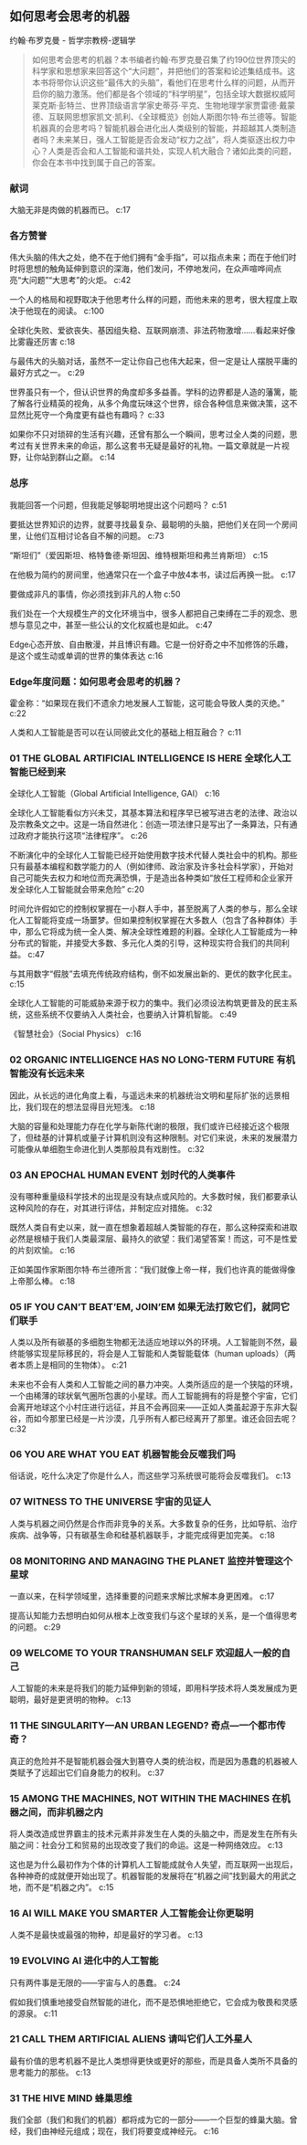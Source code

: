 ## 如何思考会思考的机器

约翰·布罗克曼  -  哲学宗教榜-逻辑学

> 如何思考会思考的机器？本书编者约翰·布罗克曼召集了约190位世界顶尖的科学家和思想家来回答这个“大问题”，并把他们的答案和论述集结成书。这本书将带你认识这些“最伟大的头脑”，看他们在思考什么样的问题，从而开启你的脑力激荡。他们都是各个领域的“科学明星”，包括全球大数据权威阿莱克斯·彭特兰、世界顶级语言学家史蒂芬·平克、生物地理学家贾雷德·戴蒙德、互联网思想家凯文·凯利、《全球概览》创始人斯图尔特·布兰德等。智能机器真的会思考吗？智能机器会进化出人类级别的智能，并超越其人类制造者吗？未来某日，强人工智能是否会发动“权力之战”，将人类驱逐出权力中心？人类是否会和人工智能和谐共处，实现人机大融合？诸如此类的问题，你会在本书中找到属于自己的答案。


### 献词

大脑无非是肉做的机器而已。 c:17

### 各方赞誉

伟大头脑的伟大之处，绝不在于他们拥有“金手指”，可以指点未来；而在于他们时时将思想的触角延伸到意识的深海，他们发问，不停地发问，在众声喧哗间点亮“大问题”“大思考”的火炬。 c:42

一个人的格局和视野取决于他思考什么样的问题，而他未来的思考，很大程度上取决于他现在的阅读。 c:100

全球化失败、爱欲丧失、基因组失稳、互联网崩溃、非法药物激增……看起来好像比雾霾还厉害 c:18

与最伟大的头脑对话，虽然不一定让你自己也伟大起来，但一定是让人摆脱平庸的最好方式之一。 c:29

世界虽只有一个，但认识世界的角度却多多益善。学科的边界都是人造的藩篱，能了解各行业精英的视角，从多个角度玩味这个世界，综合各种信息来做决策，这不显然比死守一个角度更有益也有趣吗？ c:33

如果你不只对琐碎的生活有兴趣，还曾有那么一个瞬间，思考过全人类的问题，思考过有关世界未来的命运，那么这套书无疑是最好的礼物。一篇文章就是一片视野，让你站到群山之巅。 c:14

### 总序

我能回答一个问题，但我能足够聪明地提出这个问题吗？ c:51

要抵达世界知识的边界，就要寻找最复杂、最聪明的头脑，把他们关在同一个房间里，让他们互相讨论各自不解的问题。 c:73

“斯坦们”（爱因斯坦、格特鲁德·斯坦因、维特根斯坦和弗兰肯斯坦） c:15

在他极为简约的房间里，他通常只在一个盒子中放4本书，读过后再换一批。 c:17

要做成非凡的事情，你必须找到非凡的人物 c:50

我们处在一个大规模生产的文化环境当中，很多人都把自己束缚在二手的观念、思想与意见之中，甚至一些公认的文化权威也是如此。 c:47

Edge心态开放、自由散漫，并且博识有趣。它是一份好奇之中不加修饰的乐趣，是这个或生动或单调的世界的集体表达 c:16

### Edge年度问题：如何思考会思考的机器？

霍金称：“如果现在我们不遗余力地发展人工智能，这可能会导致人类的灭绝。” c:22

人类和人工智能是否可以在认同彼此文化的基础上相互融合？ c:11

### 01 THE GLOBAL ARTIFICIAL INTELLIGENCE IS HERE 全球化人工智能已经到来

全球化人工智能（Global Artificial Intelligence, GAI） c:16

全球化人工智能看似方兴未艾，其基本算法和程序早已被写进古老的法律、政治以及宗教条文之中。这是一场自然进化：创造一项法律只是写出了一条算法，只有通过政府才能执行这项“法律程序”。 c:26

不断演化中的全球化人工智能已经开始使用数字技术代替人类社会中的机构。那些只有最基本编程和数学能力的人（例如律师、政治家及许多社会科学家），开始对自己可能失去权力和地位而充满恐惧，于是造出各种类如“放任工程师和企业家开发全球化人工智能就会带来危险” c:20

时间允许假如它的控制权掌握在一小群人手中，甚至脱离了人类的参与，那么全球化人工智能将变成一场噩梦。但如果控制权掌握在大多数人（包含了各种群体）手中，那么它将成为统一全人类、解决全球性难题的利器。全球化人工智能成为一种分布式的智能，并接受大多数、多元化人类的引导，这种现实符合我们的共同利益。 c:47

与其用数字“假肢”去填充传统政府结构，倒不如发展出新的、更优的数字化民主。 c:15

全球化人工智能的可能威胁来源于权力的集中。我们必须设法构筑更普及的民主系统，这些系统不仅要纳入人类社会，也要纳入计算机智能。 c:49

《智慧社会》（Social Physics） c:16

### 02 ORGANIC INTELLIGENCE HAS NO LONG-TERM FUTURE 有机智能没有长远未来

因此，从长远的进化角度上看，与遥远未来的机器统治文明和星际扩张的远景相比，我们现在的想法显得目光短浅。 c:18

大脑的容量和处理能力存在化学与新陈代谢的极限，我们或许已经接近这个极限了，但硅基的计算机或量子计算机则没有这种限制。对它们来说，未来的发展潜力可能像从单细胞生命进化到人类那般具有戏剧性。 c:32

### 03 AN EPOCHAL HUMAN EVENT 划时代的人类事件

没有哪种重量级科学技术的出现是没有缺点或风险的。大多数时候，我们都要承认这种风险的存在，对其进行评估，并制定应对措施。 c:32

既然人类自有史以来，就一直在想象着超越人类智能的存在，那么这种探索和进取必然是根植于我们人类最深层、最持久的欲望：我们渴望答案！而这，可不是性爱的片刻欢愉。 c:16

正如美国作家斯图尔特·布兰德所言：“我们就像上帝一样，我们也许真的能做得像上帝那么棒。 c:18

### 05 IF YOU CAN’T BEAT’EM, JOIN’EM 如果无法打败它们，就同它们联手

人类以及所有碳基的多细胞生物都无法适应地球以外的环境。人工智能则不然，最终能够实现星际移民的，将会是人工智能和人类智能载体（human uploads）（两者本质上是相同的生物体）。 c:21

未来也不会有人类和人工智能之间的暴力冲突。人类所适应的是一个狭隘的环境，一个由稀薄的球状氧气圈所包裹的小星球。而人工智能拥有的将是整个宇宙，它们会离开地球这个小村庄进行远征，并且不会再回来——正如人类虽起源于东非大裂谷，而如今那里已经是一片沙漠，几乎所有人都已经离开了那里。谁还会回去呢？ c:32

### 06 YOU ARE WHAT YOU EAT 机器智能会反噬我们吗

俗话说，吃什么决定了你是什么人，而这些学习系统很可能将会反噬我们。 c:13

### 07 WITNESS TO THE UNIVERSE 宇宙的见证人

人类与机器之间仍然是合作而非竞争的关系。大多数复杂的任务，比如导航、治疗疾病、战争等，只有碳基生命和硅基机器联手，才能完成得更加完美。 c:18

### 08 MONITORING AND MANAGING THE PLANET 监控并管理这个星球

一直以来，在科学领域里，选择重要的问题来求解比求解本身更困难。 c:17

提高认知能力去想明白如何从根本上改变我们与这个星球的关系，是一个值得思考的问题。 c:29

### 09 WELCOME TO YOUR TRANSHUMAN SELF 欢迎超人一般的自己

人工智能的未来是将我们的能力延伸到新的领域，即用科学技术将人类发展成为更聪明，最好是更贤明的物种。 c:13

### 11 THE SINGULARITY—AN URBAN LEGEND? 奇点—一个都市传奇？

真正的危险并不是智能机器会强大到篡夺人类的统治权，而是因为愚蠢的机器被人类赋予了远超出它们自身能力的权利。 c:37

### 15 AMONG THE MACHINES, NOT WITHIN THE MACHINES 在机器之间，而非机器之内

将人类改造成世界霸主的技术元素并非发生在人类的头脑之中，而是发生在所有头脑之间：社会分工和贸易的出现改变了我们的命运。这是一种网络效应。 c:13

这也是为什么最初作为个体的计算机人工智能成就令人失望，而互联网一出现后，各种神奇的成就便开始出现了。机器智能的发展将在“机器之间”找到最大的用武之地，而不是“机器之内”。 c:15

### 16 AI WILL MAKE YOU SMARTER 人工智能会让你更聪明

人类不是最快或最强的物种，却是最好的学习者。 c:13

### 19 EVOLVING AI 进化中的人工智能

只有两件事是无限的——宇宙与人的愚蠢。 c:24

假如我们慎重地接受自然智能的进化，而不是恐惧地拒绝它，它会成为敬畏和灵感的源泉。 c:11

### 21 CALL THEM ARTIFICIAL ALIENS 请叫它们人工外星人

最有价值的思考机器不是比人类想得更快或更好的那些，而是具备人类所不具备的思考能力的那些。 c:13

### 31 THE HIVE MIND 蜂巢思维

我们全部（我们和我们的机器）都将成为它的一部分——一个巨型的蜂巢大脑。曾经，我们由神经元组成；现在，我们将要变成神经元。
 c:16